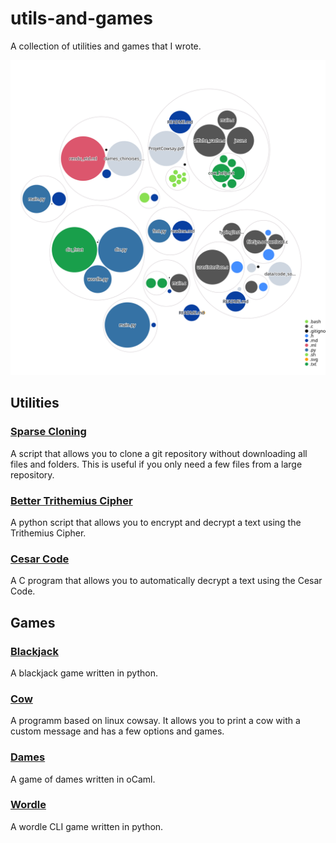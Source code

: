 # utils-and-games
A collection of utilities and games that I wrote.

![Visualization of the codebase](./diagram.svg)

## Utilities
### [Sparse Cloning](sparse-clone_%5Bshell%5D_%5Bgit%5D)
A script that allows you to clone a git repository without downloading all files and folders. This is useful if you only need a few files from a large repository.

### [Better Trithemius Cipher](better-trithemius-cipher_%5Bpy%5D)
A python script that allows you to encrypt and decrypt a text using the Trithemius Cipher.

### [Cesar Code](cesar-code_%5BC%5D)
A C program that allows you to automatically decrypt a text using the Cesar Code.

## Games
### [Blackjack](blackjack_%5Bpy%5D)
A blackjack game written in python.

### [Cow](cow_%5BC%5D_%5Bshell%5D)
A programm based on linux cowsay. It allows you to print a cow with a custom message and has a few options and games.

### [Dames](dames_%5BoCaml%5D)
A game of dames written in oCaml.

### [Wordle](wordle_%5Bpy%5D)
A wordle CLI game written in python.